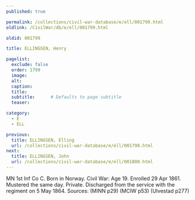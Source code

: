 ```yaml
---
published: true

permalink: /collections/civil-war-database/e/ell/001799.html
oldlink: /CivilWar/db/e/ell/001799.html

oldid: 001799

title: ELLINGSEN, Henry

pagelist:
  exclude: false
  order: 1799
  image: 
  alt:
  caption:
  title:
  subtitle:      # Defaults to page subtitle
  teaser:

category: 
  - E 
  - ELL

previous:
  title: ELLINGSEN, Elling
  url: /collections/civil-war-database/e/ell/001798.html  
next:
  title: ELLINGSEN, John
  url: /collections/civil-war-database/e/ell/001800.html   
---
```

MN 1st Inf Co C. Born in Norway. Civil War: Age 19. Enrolled 29 Apr 1861. Mustered the same day. Private. Discharged from the service with the regiment on 5 May 1864. Sources: (MINN p29) (MCIW p53) (Ulvestad p277)